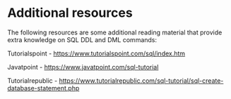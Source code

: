 <h1>Additional resources</h1>
The following resources are some additional reading material that provide extra knowledge on SQL DDL and DML commands:

Tutorialspoint - https://www.tutorialspoint.com/sql/index.htm

Javatpoint - https://www.javatpoint.com/sql-tutorial

Tutorialrepublic - https://www.tutorialrepublic.com/sql-tutorial/sql-create-database-statement.php